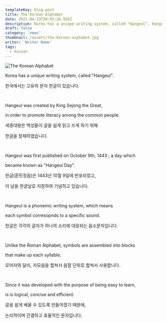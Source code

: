 ```yaml
---
templateKey: blog-post
title: The Korean Alphabet
date: 2021-04-13T20:05:26.956Z
description: Korea has a unique writing system, called "Hangeul". Hangeul was created by King Sejong the Great, in order to promote literacy among the common people. Hangeul was first published on October 9th, 1443 ; a day which became known as "Hangeul Day". Hangeul is a phonemic writing system, which means each symbol corresopnds to a specific sound. Unlike the Roman Alphabet, symbols are assembled into blocks that make up each syllable. Since it was developed with the purpose of being easy to learn, is is logical, concise and efficient.
draft: false
category: 'news'
thumbnail: /assets/the-korean-alphabet.jpg
writer: 'Writer Name'
tags:
  - korean
---
```


![The Korean Alphabet](/assets/the-korean-alphabet.jpg 'The Korean Alphabet')

Korea has a unique writing system, called "Hangeul".

한국에서는 고유의 문자 한글이 있습니다.

​

Hangeul was created by King Sejong the Great,

in order to promote literacy among the common people.

세종대왕은 백성들이 글을 쉽게 읽고 쓰게 하기 위해

한글을 창제하였습니다.

​

Hangeul was first published on October 9th, 1443 ; a day which

became known as "Hangeul Day".

한글(훈민정음)은 1443년 10월 9일에 반포되었고,

이 날을 한글날로 지정하여 기념하고 있습니다.

​

Hangeul is a phonemic writing system, which means

each symbol corresopnds to a specific sound.

한글은 각각의 글자가 하나의 소리에 대응되는 음소문자입니다.

​

Unlike the Roman Alphabet, symbols are assembled into blocks

that make up each syllable.

로마자와 달리, 자모음을 합쳐서 음절 단위로 합쳐서 사용합니다.

​

Since it was developed with the purpose of being easy to learn,

is is logical, concise and efficient.

글을 쉽게 배울 수 있도록 만들어졌기 때문에,

논리적이며 간결하고 효율적인 문자입니다.

